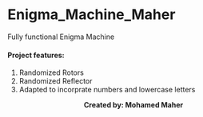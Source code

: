 # Enigma_Machine_Maher
Fully functional Enigma Machine
#### Project features:
1. Randomized Rotors 
2. Randomized Reflector
3. Adapted to incorprate numbers and lowercase letters
<p align="center">
  <b>Created by: Mohamed Maher</b>
</p>
